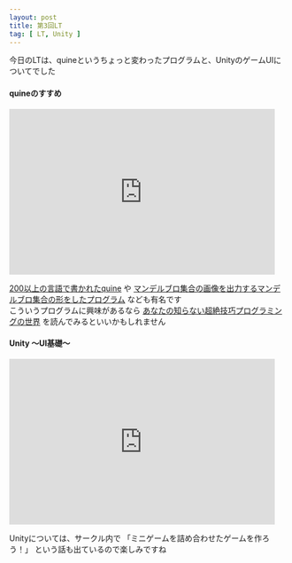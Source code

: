 ```yaml
---
layout: post
title: 第3回LT
tag: [ LT, Unity ]
---
```


今日のLTは、quineというちょっと変わったプログラムと、UnityのゲームUIについてでした

#### quineのすすめ
<iframe src="https://docs.google.com/presentation/d/e/2PACX-1vRoqbsD8aJMcMk_E1rnSvz8JmeIbbHBOg2D-VGNJ4EQc_SPRVl0gYUKVJsazaMI9pwysO8uf5ePXS6l/embed?start=false&loop=false&delayms=3000" frameborder="0" width="480" height="299" allowfullscreen="true" mozallowfullscreen="true" webkitallowfullscreen="true"></iframe>

[200以上の言語で書かれたquine](https://github.com/MakeNowJust/quine) や [マンデルブロ集合の画像を出力するマンデルブロ集合の形をしたプログラム](http://preshing.com/20110926/high-resolution-mandelbrot-in-obfuscated-python/) なども有名です  
こういうプログラムに興味があるなら [あなたの知らない超絶技巧プログラミングの世界](http://amzn.asia/b2q0cuJ) を読んでみるといいかもしれません


#### Unity 〜UI基礎〜
<iframe src="https://docs.google.com/presentation/d/e/2PACX-1vTAgX6f-Hv406TB3wPiKcjHvzWD2IcXOrrU6nL0YMiFobeRguSqMfmFRquMr0QU1W-tR-jXUI5wDeNs/embed?start=false&loop=false&delayms=3000" frameborder="0" width="480" height="299" allowfullscreen="true" mozallowfullscreen="true" webkitallowfullscreen="true"></iframe>

Unityについては、サークル内で 「ミニゲームを詰め合わせたゲームを作ろう！」 という話も出ているので楽しみですね
